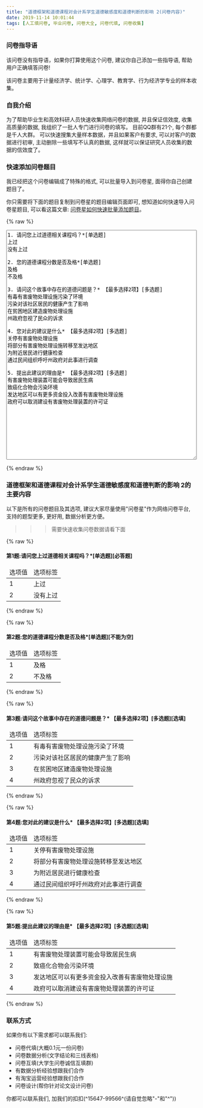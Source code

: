 ```yaml
---
title: "道德框架和道德课程对会计系学生道德敏感度和道德判断的影响 2(问卷内容)"
date: 2019-11-14 10:01:44
tags: [人工填问卷, 毕业问卷, 问卷大全, 问卷代填, 问卷收集]
---
```


### 问卷指导语

该问卷没有指导语，如果你打算使用这个问卷, 建议你自己添加一些指导语, 帮助用户正确填答问卷!

该问卷主要用于计量经济学、统计学、心理学、教育学、行为经济学专业的样本收集。

<!-- more -->


### 自我介绍

为了帮助毕业生和高效科研人员快速收集网络问卷的数据, 并且保证信效度, 收集高质量的数据, 我组织了一批人专门进行问卷的填写。
目前QQ群有21个, 每个群都是千人大群。 可以快速搜集大量样本数据，并且如果客户有要求, 可以对客户的数据进行初审, 
主动删除一些填写不认真的数据, 这样就可以保证研究人员收集的数据的信效度了。



### 快速添加问卷题目

我已经把这个问卷编辑成了特殊的格式, 可以批量导入到问卷星, 面得你自己创建题目了。

你只需要将下面的题目复制到问卷星的题目编辑页面即可, 想知道如何快速导入问卷星题目, 可以看这篇文章: [问卷星如何快速批量添加题目](https://mlln.cn/2019/06/01/%E9%97%AE%E5%8D%B7%E6%98%9F%E5%A6%82%E4%BD%95%E5%BF%AB%E9%80%9F%E6%B7%BB%E5%8A%A0%E6%89%B9%E9%87%8F%E9%A2%98%E7%9B%AE/index.html)。

{% raw %}
<textarea rows="40" style="width: 100%;">1. 请问您上过道德相关课程吗？*[单选题]
上过
没有上过

2. 您的道德课程分数是否及格*[单选题]
及格
不及格

3. 请问这个故事中存在的道德问题是？* 【最多选择2项】[多选题]
有毒有害废物处理设施污染了环境
污染对该社区居民的健康产生了影响
在贫困地区建造废物处理设施
州政府忽视了民众的诉求

4. 您对此的建议是什么* 【最多选择2项】[多选题]
关停有害废物处理设施
将部分有害废物处理设施转移至发达地区
为附近居民进行健康检查
通过民间组织呼吁州政府对此事进行调查

5. 提出此建议的理由是* 【最多选择2项】[多选题]
有害废物处理装置可能会导致居民生病
致癌化合物会污染环境
发达地区可以有更多资金投入改善有害废物处理设施
政府可以取消建设有害废物处理装置的许可证</textarea>
{% endraw %}

### 道德框架和道德课程对会计系学生道德敏感度和道德判断的影响 2的主要内容

以下是所有的问卷题目及其选项, 建议大家尽量使用"问卷星"作为网络问卷平台, 支持的题型更多, 更好用, 数据分析更方便。

>>> 需要快速收集问卷数据请看下面


{% raw %}
<div class="qitem">
<h4>第1题:请问您上过道德相关课程吗？*[单选题][必答题]</h4>

<table class="table">
<thead>
<tr><td>选项值</td><td>选项标签</td></tr>
</thead>
<tbody>
<tr><td>1</td><td>上过</td></tr>
<tr><td>2</td><td>没有上过</td></tr>
</tbody>
</table>

</div>
{% endraw %}


{% raw %}
<div class="qitem">
<h4>第2题:您的道德课程分数是否及格*[单选题][不能为空]</h4>

<table class="table">
<thead>
<tr><td>选项值</td><td>选项标签</td></tr>
</thead>
<tbody>
<tr><td>1</td><td>及格</td></tr>
<tr><td>2</td><td>不及格</td></tr>
</tbody>
</table>

</div>
{% endraw %}


{% raw %}
<div class="qitem">
<h4>第3题:请问这个故事中存在的道德问题是？* 【最多选择2项】[多选题][选填]</h4>

<table class="table">
<thead>
<tr><td>选项值</td><td>选项标签</td></tr>
</thead>
<tbody>
<tr><td>1</td><td>有毒有害废物处理设施污染了环境</td></tr>
<tr><td>2</td><td>污染对该社区居民的健康产生了影响</td></tr>
<tr><td>3</td><td>在贫困地区建造废物处理设施</td></tr>
<tr><td>4</td><td>州政府忽视了民众的诉求</td></tr>
</tbody>
</table>

</div>
{% endraw %}


{% raw %}
<div class="qitem">
<h4>第4题:您对此的建议是什么* 【最多选择2项】[多选题][选填]</h4>

<table class="table">
<thead>
<tr><td>选项值</td><td>选项标签</td></tr>
</thead>
<tbody>
<tr><td>1</td><td>关停有害废物处理设施</td></tr>
<tr><td>2</td><td>将部分有害废物处理设施转移至发达地区</td></tr>
<tr><td>3</td><td>为附近居民进行健康检查</td></tr>
<tr><td>4</td><td>通过民间组织呼吁州政府对此事进行调查</td></tr>
</tbody>
</table>

</div>
{% endraw %}


{% raw %}
<div class="qitem">
<h4>第5题:提出此建议的理由是* 【最多选择2项】[多选题][选填]</h4>

<table class="table">
<thead>
<tr><td>选项值</td><td>选项标签</td></tr>
</thead>
<tbody>
<tr><td>1</td><td>有害废物处理装置可能会导致居民生病</td></tr>
<tr><td>2</td><td>致癌化合物会污染环境</td></tr>
<tr><td>3</td><td>发达地区可以有更多资金投入改善有害废物处理设施</td></tr>
<tr><td>4</td><td>政府可以取消建设有害废物处理装置的许可证</td></tr>
</tbody>
</table>

</div>
{% endraw %}



<!-- ---
title: 心理教育医学的问卷免费下载
date: 2019-05-23 08:59:15
tags: [问卷星, 问卷网, 问卷下载, 问卷互填, 问卷设计, 问卷模板, 毕业问卷, 问卷数据分析, 问卷代填, ]
--- -->

### 联系方式
 
如果你有以下需求都可以联系我们:

- 问卷代填(大概0.1元一份问卷)
- 问卷数据分析(文字结论和三线表格)
- 问卷互填(大学生问卷诚信互填群)
- 有数据分析经验想跟我们合作
- 有淘宝运营经验想跟我们合作
- 问卷设计(帮你针对论文设计问卷)

你都可以联系我们, 加我们的扣扣(^15647-99566^(请自觉忽略"-"和"^"))
